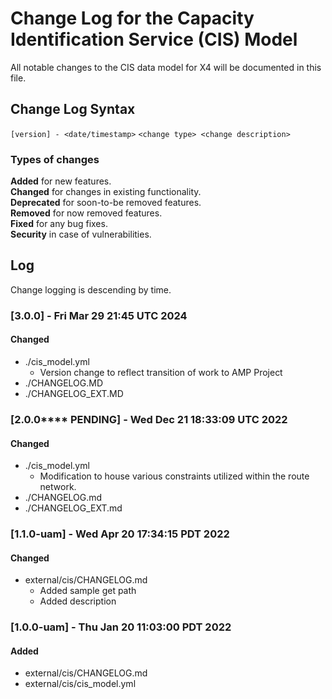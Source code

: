 # Change Log for the Capacity Identification Service (CIS) Model
All notable changes to the CIS data model for X4 will be documented in this file.

## Change Log Syntax
``[version] - <date/timestamp>``
``<change type> <change description>``

### Types of changes
__Added__ for new features.  
__Changed__ for changes in existing functionality.  
__Deprecated__ for soon-to-be removed features.  
__Removed__ for now removed features.  
__Fixed__ for any bug fixes.  
__Security__ in case of vulnerabilities.  

## Log
Change logging is descending by time.

### [3.0.0] - Fri Mar 29 21:45 UTC 2024
#### Changed
- ./cis_model.yml
   - Version change to reflect transition of work to AMP Project
- ./CHANGELOG.MD
- ./CHANGELOG_EXT.MD

### [2.0.0**** PENDING] - Wed Dec 21 18:33:09 UTC 2022
#### Changed
- ./cis_model.yml
  - Modification to house various constraints utilized within the route network.
- ./CHANGELOG.md
- ./CHANGELOG_EXT.md

### [1.1.0-uam] - Wed Apr 20 17:34:15 PDT 2022
#### Changed
- external/cis/CHANGELOG.md
  - Added sample get path
  - Added description

### [1.0.0-uam] - Thu Jan 20 11:03:00 PDT 2022
#### Added
- external/cis/CHANGELOG.md
- external/cis/cis_model.yml
